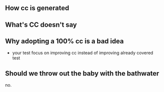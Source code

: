 # 

## How cc is generated

## What's CC doesn't say

## Why adopting a 100% cc is a bad idea

- your test focus on improving cc instead of improving already covered test


## Should we throw out the baby with the bathwater

no.
